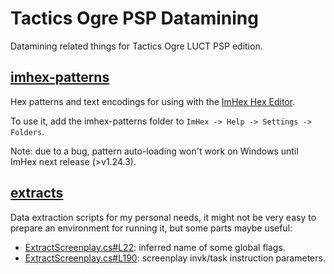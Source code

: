 # Tactics Ogre PSP Datamining

Datamining related things for Tactics Ogre LUCT PSP edition.


## [imhex-patterns](./imhex-patterns)

Hex patterns and text encodings for using with the [ImHex Hex Editor](https://imhex.werwolv.net/).

To use it, add the imhex-patterns folder to `ImHex -> Help -> Settings -> Folders`.

Note: due to a bug, pattern auto-loading won't work on Windows until ImHex next release (>v1.24.3).


## [extracts](./extracts)

Data extraction scripts for my personal needs, it might not be very easy to prepare an environment for running it, but some parts maybe useful:

* [ExtractScreenplay.cs#L22](./extracts/ExtractScreenplay/ExtractScreenplay.cs#L22): inferred name of some global flags.
* [ExtractScreenplay.cs#L190](./extracts/ExtractScreenplay/ExtractScreenplay.cs#L190): screenplay invk/task instruction parameters.
